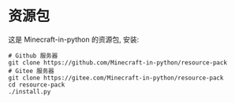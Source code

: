 # 资源包
这是 Minecraft-in-python 的资源包, 安装:
```shell
# Github 服务器
git clone https://github.com/Minecraft-in-python/resource-pack
# Gitee 服务器
git clone https://gitee.com/Minecraft-in-python/resource-pack
cd resource-pack
./install.py
```
